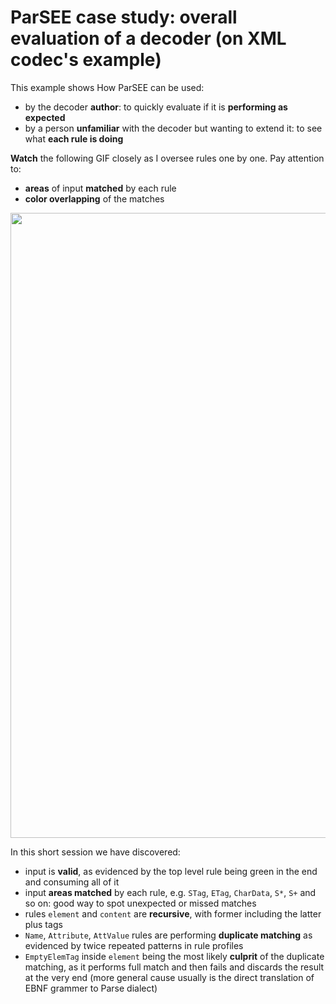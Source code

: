 # ParSEE case study: overall evaluation of a decoder (on XML codec's example)

This example shows How ParSEE can be used:
- by the decoder **author**: to quickly evaluate if it is **performing as expected** 
- by a person **unfamiliar** with the decoder but wanting to extend it: to see what **each rule is doing** 

**Watch** the following GIF closely as I oversee rules one by one. Pay attention to:
- **areas** of input **matched** by each rule
- **color overlapping** of the matches

<img width=1000 src=https://link.storjshare.io/raw/jwtiabvp6myahg3zzf3q5zoii7la/gif/spaces/demo-parsee-case-evaluation.gif />

In this short session we have discovered:
- input is **valid**, as evidenced by the top level rule being green in the end and consuming all of it
- input **areas matched** by each rule, e.g. `STag`, `ETag`, `CharData`, `S*`, `S+` and so on: good way to spot unexpected or missed matches
- rules `element` and `content` are **recursive**, with former including the latter plus tags
- `Name`, `Attribute`, `AttValue` rules are performing **duplicate matching** as evidenced by twice repeated patterns in rule profiles
- `EmptyElemTag` inside `element` being the most likely **culprit** of the duplicate matching, as it performs full match and then fails and discards the result at the very end (more general cause usually is the direct translation of EBNF grammer to Parse dialect)
 	